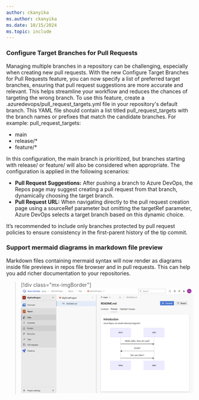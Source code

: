 ```yaml
---
author: ckanyika
ms.author: ckanyika
ms.date: 10/15/2024
ms.topic: include
---
```


### Configure Target Branches for Pull Requests

Managing multiple branches in a repository can be challenging, especially when creating new pull requests. With the new Configure Target Branches for Pull Requests feature, you can now specify a list of preferred target branches, ensuring that pull request suggestions are more accurate and relevant. This helps streamline your workflow and reduces the chances of targeting the wrong branch.
To use this feature, create a .azuredevops/pull_request_targets.yml file in your repository's default branch. This YAML file should contain a list titled pull_request_targets with the branch names or prefixes that match the candidate branches. For example:
pull_request_targets:
  - main
  - release/*
  - feature/*


In this configuration, the main branch is prioritized, but branches starting with release/ or feature/ will also be considered when appropriate. The configuration is applied in the following scenarios:

- **Pull Request Suggestions:** After pushing a branch to Azure DevOps, the Repos page may suggest creating a pull request from that branch, dynamically choosing the target branch.
- **Pull Request URL:** When navigating directly to the pull request creation page using a sourceRef parameter but omitting the targetRef parameter, Azure DevOps selects a target branch based on this dynamic choice.

It’s recommended to include only branches protected by pull request policies to ensure consistency in the first-parent history of the tip commit.

### Support mermaid diagrams in markdown file preview

Markdown files containing mermaid syntax will now render as diagrams inside file previews in repos file browser and in pull requests. This can help you add richer documentation to your repositories.

> [!div class="mx-imgBorder"]
> ![Screenshot of  mermaid diagrams in markdown file preview.](../../media/246-repos-01.png "Screenshot of  mermaid diagrams in markdown file preview")